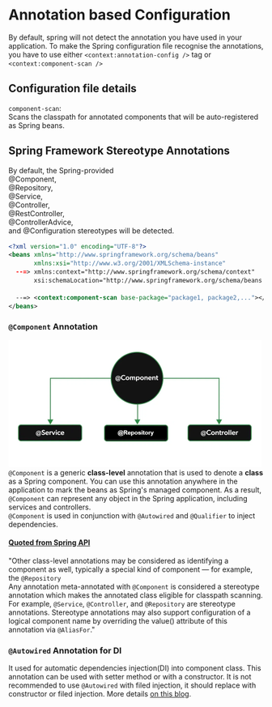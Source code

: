 # Annotation based Configuration
By default, spring will not detect the annotation you have used in your application.
To make the Spring configuration file recognise the annotations, you have to use either
`<context:annotation-config />` tag or `<context:component-scan />`<br>

## Configuration file details
`component-scan`: <br>
Scans the classpath for annotated components that will be auto-registered as Spring beans.<br>

## Spring Framework Stereotype Annotations
By default, the Spring-provided <br>
@Component,<br>
@Repository,<br>
@Service,<br>
@Controller,<br>
@RestController,<br>
@ControllerAdvice,<br>and
@Configuration stereotypes will be detected.

```xml
<?xml version="1.0" encoding="UTF-8"?>
<beans xmlns="http://www.springframework.org/schema/beans"
       xmlns:xsi="http://www.w3.org/2001/XMLSchema-instance"
  --=> xmlns:context="http://www.springframework.org/schema/context"
       xsi:schemaLocation="http://www.springframework.org/schema/beans http://www.springframework.org/schema/beans/spring-beans.xsd http://www.springframework.org/schema/context https://www.springframework.org/schema/context/spring-context.xsd">
        
  --=> <context:component-scan base-package="package1, package2,..."></context:component-scan>
</beans>
```

### `@Component` Annotation
<img src="Spring_Component_Annotations.png" alt="Spring Component Annotation" width=500><br>
`@Component` is a generic **class-level** annotation that is used to denote a **class** as a Spring component.
You can use this annotation anywhere in the application to mark the beans as Spring's managed component.
As a result, `@Component` can represent any object in the Spring application, including services and controllers.<br>
`@Component` is used in conjunction with `@Autowired` and `@Qualifier` to inject dependencies.<br>

#### [Quoted from Spring API](https://docs.spring.io/spring-framework/docs/current/javadoc-api/org/springframework/stereotype/Component.html)
"Other class-level annotations may be considered as identifying a component as well, typically a special kind of component — for example, the `@Repository`<br>
Any annotation meta-annotated with `@Component` is considered a stereotype annotation which makes the annotated class eligible for classpath scanning. For example, `@Service`, `@Controller`, and `@Repository` are stereotype annotations.
Stereotype annotations may also support configuration of a logical component name by overriding the value() attribute of this annotation via `@AliasFor`."

### `@Autowired` Annotation for DI
It used for automatic dependencies injection(DI) into component class. This annotation can be used with setter method
or with a constructor. It is not recommended to use `@Autowired` with filed injection, it should replace with constructor or filed injection.
More details [on this blog](https://blog.marcnuri.com/field-injection-is-not-recommended).